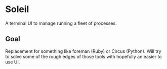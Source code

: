 # Soleil

A terminal UI to manage running a fleet of processes.

## Goal
Replacement for something like foreman (Ruby) or Circus (Python). Will try to solve some of the rough edges of those tools with hopefully an easier to use UI.
